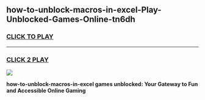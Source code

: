 
## how-to-unblock-macros-in-excel-Play-Unblocked-Games-Online-tn6dh
<h3>
<a href="https://premium76.site?title=how-to-unblock-macros-in-excel&ref=25A">CLICK TO PLAY</a></h3>
<hr>

<h3>
<a href="https://premium76.site?title=how-to-unblock-macros-in-excel&ref=25A">CLICK 2 PLAY</a>
  
</h3>

<a href="https://premium76.site?title=how-to-unblock-macros-in-excel&ref=25A"><img src="https://clearcache.store/games.png"></a>


**how-to-unblock-macros-in-excel games unblocked: Your Gateway to Fun and Accessible Online Gaming**

